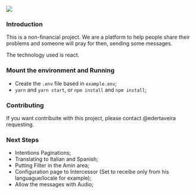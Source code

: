 
![](https://travis-ci.com/edertaveira/intercede4.us.svg?branch=master)

### Introduction

This is a non-financial project. We are a platform to help people share their problems and someone will pray for then, sending some messages.

The technology used is react.

### Mount the environment and Running

- Create the `.env` file based in `example.env`;
- `yarn` and `yarn start`, or `npm install` and `npm install`;

### Contributing

If you want contribuite with this project, please contact @edertaveira requesting.

### Next Steps
- Intentions Paginations;
- Translating to Italian and Spanish;
- Putting Filter in the Amin area;
- Configuration page to Intercessor (Set to receibe only from his languague/locale for example); 
- Allow the messages with Audio;

